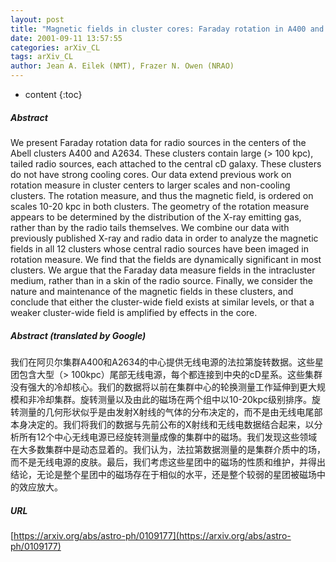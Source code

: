 ```yaml
---
layout: post
title: "Magnetic fields in cluster cores: Faraday rotation in A400 and A2634"
date: 2001-09-11 13:57:55
categories: arXiv_CL
tags: arXiv_CL
author: Jean A. Eilek (NMT), Frazer N. Owen (NRAO)
---
```


* content
{:toc}

##### Abstract
We present Faraday rotation data for radio sources in the centers of the Abell clusters A400 and A2634. These clusters contain large (> 100 kpc), tailed radio sources, each attached to the central cD galaxy. These clusters do not have strong cooling cores. Our data extend previous work on rotation measure in cluster centers to larger scales and non-cooling clusters. The rotation measure, and thus the magnetic field, is ordered on scales 10-20 kpc in both clusters. The geometry of the rotation measure appears to be determined by the distribution of the X-ray emitting gas, rather than by the radio tails themselves. We combine our data with previously published X-ray and radio data in order to analyze the magnetic fields in all 12 clusters whose central radio sources have been imaged in rotation measure. We find that the fields are dynamically significant in most clusters. We argue that the Faraday data measure fields in the intracluster medium, rather than in a skin of the radio source. Finally, we consider the nature and maintenance of the magnetic fields in these clusters, and conclude that either the cluster-wide field exists at similar levels, or that a weaker cluster-wide field is amplified by effects in the core.

##### Abstract (translated by Google)
我们在阿贝尔集群A400和A2634的中心提供无线电源的法拉第旋转数据。这些星团包含大型（> 100kpc）尾部无线电源，每个都连接到中央的cD星系。这些集群没有强大的冷却核心。我们的数据将以前在集群中心的轮换测量工作延伸到更大规模和非冷却集群。旋转测量以及由此的磁场在两个组中以10-20kpc级别排序。旋转测量的几何形状似乎是由发射X射线的气体的分布决定的，而不是由无线电尾部本身决定的。我们将我们的数据与先前公布的X射线和无线电数据结合起来，以分析所有12个中心无线电源已经旋转测量成像的集群中的磁场。我们发现这些领域在大多数集群中是动态显着的。我们认为，法拉第数据测量的是集群介质中的场，而不是无线电源的皮肤。最后，我们考虑这些星团中的磁场的性质和维护，并得出结论，无论是整个星团中的磁场存在于相似的水平，还是整个较弱的星团被磁场中的效应放大。

##### URL
[https://arxiv.org/abs/astro-ph/0109177](https://arxiv.org/abs/astro-ph/0109177)

